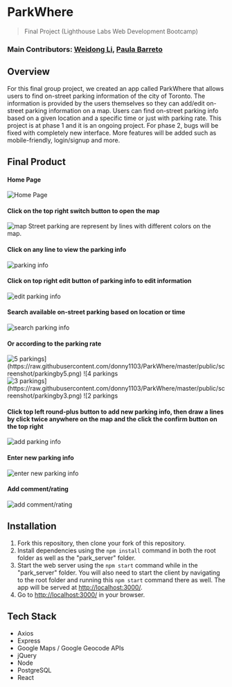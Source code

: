 # ParkWhere
> Final Project (Lighthouse Labs Web Development Bootcamp)

### Main Contributors: [Weidong Li](https://github.com/donny1103), [Paula Barreto](https://github.com/paulabarreto)


## Overview

For this final group project, we created an app called ParkWhere that allows users to find on-street parking information of the city of Toronto. The information is provided by the users themselves so they can add/edit on-street parking information on a map. Users can find on-street parking info based on a given location and a specific time or just with parking rate. This project is at phase 1 and it is an ongoing project. For phase 2, bugs will be fixed with completely new interface. More features will be added such as mobile-friendly, login/signup and more. 

## Final Product

#### Home Page 
![Home Page](https://raw.githubusercontent.com/donny1103/ParkWhere/master/public/screenshot/home.png)

#### Click on the top right switch button to open the map
![map](https://raw.githubusercontent.com/donny1103/ParkWhere/master/public/screenshot/map.png) Street parking are represent by lines with different colors on the map. 

#### Click on any line to view the parking info
![parking info](https://raw.githubusercontent.com/donny1103/ParkWhere/master/public/screenshot/parking-info.png)

#### Click on top right edit button of parking info to edit information 
![edit parking info](https://raw.githubusercontent.com/donny1103/ParkWhere/master/public/screenshot/edit-parking-info.png)

#### Search available on-street parking based on location or time 
![search parking info](https://raw.githubusercontent.com/donny1103/ParkWhere/master/public/screenshot/parking-by-search.png)

#### Or according to the parking rate 
![$5 parkings](https://raw.githubusercontent.com/donny1103/ParkWhere/master/public/screenshot/parkingby5.png) 
![$4 parkings](https://raw.githubusercontent.com/donny1103/ParkWhere/master/public/screenshot/parkingby4.png)
![$3 parkings](https://raw.githubusercontent.com/donny1103/ParkWhere/master/public/screenshot/parkingby3.png)
![$2 parkings](https://raw.githubusercontent.com/donny1103/ParkWhere/master/public/screenshot/parkingby2.png)

#### Click top left round-plus button to add new parking info, then draw a lines by click twice anywhere on the map and the click the confirm button on the top right 
![add parking info](https://raw.githubusercontent.com/donny1103/ParkWhere/master/public/screenshot/add-line.png)

#### Enter new parking info 
![enter new parking info](https://raw.githubusercontent.com/donny1103/ParkWhere/master/public/screenshot/new-info.png)

#### Add comment/rating 
![add comment/rating](https://raw.githubusercontent.com/donny1103/ParkWhere/master/public/screenshot/add-rating-comment.png)


## Installation

1. Fork this repository, then clone your fork of this repository.
2. Install dependencies using the `npm install` command in both the root folder as well as the "park_server" folder.
3. Start the web server using the `npm start` command while in the "park_server" folder. You will also need to start the client by navigating to the root folder and running this `npm start` command there as well. The app will be served at <http://localhost:3000/>.
4. Go to <http://localhost:3000/> in your browser.


## Tech Stack

- Axios
- Express
- Google Maps / Google Geocode APIs
- jQuery
- Node
- PostgreSQL
- React
